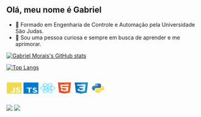 ## Olá, meu nome é Gabriel
- 👀 Formado em Engenharia de Controle e Automação pela Universidade São Judas.
- 🌱 Sou uma pessoa curiosa e sempre em busca de aprender e me aprimorar.

[![Gabriel Morais's GitHub stats](https://github-readme-stats.vercel.app/api?username=gahmorais&show_icons=true&theme=react)](https://github.com/gahmorais)

[![Top Langs](https://github-readme-stats.vercel.app/api/top-langs/?username=gahmorais&layout=compact&theme=react)](https://github.com/gahmorais)

<div style="display: inline_block"><br>
  <img align="center" alt="gahmorais-Js" height="30" width="40" src="https://raw.githubusercontent.com/devicons/devicon/master/icons/javascript/javascript-plain.svg">
  <img align="center" alt="gahmorais-Ts" height="30" width="40" src="https://raw.githubusercontent.com/devicons/devicon/master/icons/typescript/typescript-plain.svg">
  <img align="center" alt="gahmorais-React" height="30" width="40" src="https://raw.githubusercontent.com/devicons/devicon/master/icons/react/react-original.svg">
  <img align="center" alt="gahmorais-HTML" height="30" width="40" src="https://raw.githubusercontent.com/devicons/devicon/master/icons/html5/html5-original.svg">
  <img align="center" alt="gahmorais-CSS" height="30" width="40" src="https://raw.githubusercontent.com/devicons/devicon/master/icons/css3/css3-original.svg">
  <img align="center" alt="gahmorais-Python" height="30" width="40" src="https://raw.githubusercontent.com/devicons/devicon/master/icons/python/python-original.svg">
</div>

## 

<div>
  <a href="https://instagram.com/gahmorais" target="_blank"><img src="https://img.shields.io/badge/-Instagram-%23E4405F?style=for-the-badge&logo=instagram&logoColor=white" target="_blank"></a>
    <a href="https://www.linkedin.com/in/gabriel-morais-34053b50" target="_blank"><img src="https://img.shields.io/badge/-LinkedIn-%230077B5?style=for-the-badge&logo=linkedin&logoColor=white" target="_blank"></a> 
</div>



